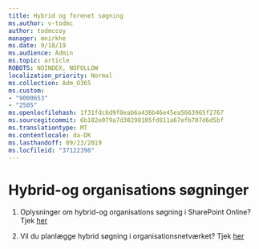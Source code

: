 ```yaml
---
title: Hybrid og forenet søgning
ms.author: v-todmc
author: todmccoy
manager: mnirkhe
ms.date: 9/18/19
ms.audience: Admin
ms.topic: article
ROBOTS: NOINDEX, NOFOLLOW
localization_priority: Normal
ms.collection: Adm_O365
ms.custom:
- "9000653"
- "2505"
ms.openlocfilehash: 1f31fdc6d9f0eab6a436b46e45ea5663965f2767
ms.sourcegitcommit: 6b102e079a7d30298105fd811a67efb707d6d5bf
ms.translationtype: MT
ms.contentlocale: da-DK
ms.lasthandoff: 09/23/2019
ms.locfileid: "37122398"
---
```

# <a name="hybrid-and-federated-searches"></a>Hybrid-og organisations søgninger 

1. Oplysninger om hybrid-og organisations søgning i SharePoint Online?
    Tjek [her](https://docs.microsoft.com/sharepoint/hybrid/hybrid-search-in-sharepoint)

2. Vil du planlægge hybrid søgning i organisationsnetværket?
    Tjek [her](https://docs.microsoft.com/sharepoint/hybrid/plan-hybrid-federated-search)